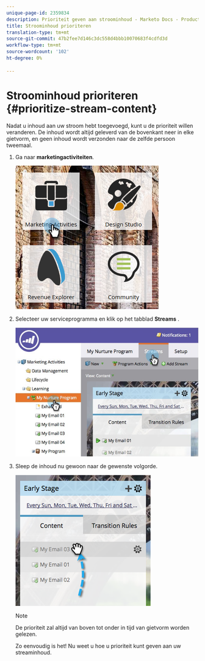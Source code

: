 ```yaml
---
unique-page-id: 2359834
description: Prioriteit geven aan stroominhoud - Marketo Docs - Productdocumentatie
title: Stroominhoud prioriteren
translation-type: tm+mt
source-git-commit: 47b2fee7d146c3dc558d4bbb10070683f4cdfd3d
workflow-type: tm+mt
source-wordcount: '102'
ht-degree: 0%

---
```



# Stroominhoud prioriteren {#prioritize-stream-content}

Nadat u inhoud aan uw stroom hebt toegevoegd, kunt u de prioriteit willen veranderen. De inhoud wordt altijd geleverd van de bovenkant neer in elke gietvorm, en geen inhoud wordt verzonden naar de zelfde persoon tweemaal.

1. Ga naar **marketingactiviteiten**.

   ![](assets/ma.png)

1. Selecteer uw serviceprogramma en klik op het tabblad **Streams** .

   ![](assets/cloneasteam-1.jpg)

1. Sleep de inhoud nu gewoon naar de gewenste volgorde.

   ![](assets/image2014-9-15-17-3a5-3a45.png)

   >[!NOTE]
   >
   >De prioriteit zal altijd van boven tot onder in tijd van gietvorm worden gelezen.

   Zo eenvoudig is het! Nu weet u hoe u prioriteit kunt geven aan uw streaminhoud.

